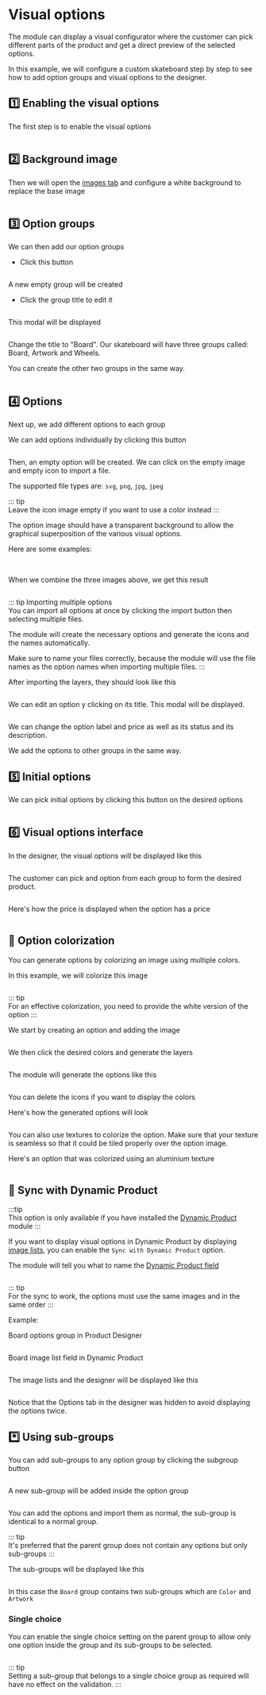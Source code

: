 # Visual options

The module can display a visual configurator where the customer can pick different parts of the
product and get a direct preview of the selected options.

In this example, we will configure a custom skateboard step by step to see how to add option groups
and visual options to the designer.

## :one: Enabling the visual options

The first step is to enable the visual options

<img srcset="/productdesigner/images/visual-options-enable.jpg 2x">

## :two: Background image

Then we will open the [images tab](product-config/07-images.md) and configure a white background to
replace the base image

<img srcset="/productdesigner/images/visual-bg.jpg 2x">

## :three: Option groups

We can then add our option groups

- Click this button

<img srcset="/productdesigner/images/visual-add-group.jpg 2x" class="border">

A new empty group will be created

- Click the group title to edit it

<img srcset="/productdesigner/images/new-group.jpg 2x" class="border">

This modal will be displayed

<img srcset="/productdesigner/images/group-visual-edit.jpg 2x" class="border">

Change the title to "Board". Our skateboard will have three groups called: Board, Artwork and
Wheels.

You can create the other two groups in the same way.

<img srcset="/productdesigner/images/visual-groups.jpg 2x">

## :four: Options

Next up, we add different options to each group

We can add options individually by clicking this button

<img srcset="/productdesigner/images/layer-btn.jpg 2x">

Then, an empty option will be created. We can click on the empty image and empty icon to import a
file.

The supported file types are: `svg`, `png`, `jpg`, `jpeg`

::: tip  
Leave the icon image empty if you want to use a color instead
:::

The option image should have a transparent background to allow the graphical superposition of the
various visual options.

Here are some examples:

<img srcset="/productdesigner/images/visual-options/retro.png 2x" class="transparent border">

<img srcset="/productdesigner/images/visual-options/mountains.png 2x" class="transparent border">

<img srcset="/productdesigner/images/visual-options/blue.png 2x" class="transparent border">

When we combine the three images above, we get this result

<img srcset="/productdesigner/images/visual-options/result.png 2x" class="border">

::: tip Importing multiple options  
You can import all options at once by clicking the import button then selecting multiple files.  
<img srcset="/productdesigner/images/visual-options/import-btn.jpg 2x">

The module will create the necessary options and generate the icons and the names automatically.

Make sure to name your files correctly, because the module will use the file names as the option
names when importing multiple files.
:::

After importing the layers, they should look like this

<img srcset="/productdesigner/images/visual-options/options.jpg 2x" class="border">

We can edit an option y clicking on its title. This modal will be displayed.

<img srcset="/productdesigner/images/visual-options/option-modal.jpg 2x" class="border">

We can change the option label and price as well as its status and its description.

We add the options to other groups in the same way.

## :five: Initial options

We can pick initial options by clicking this button on the desired options

<img srcset="/productdesigner/images/visual-options/initial-options.jpg 2x">

## :six: Visual options interface

In the designer, the visual options will be displayed like this

<img srcset="/productdesigner/images/visual-options/visual-options-display.jpg 2x">

The customer can pick and option from each group to form the desired product.

<img srcset="/productdesigner/images/visual-options/visual-options-display-2.jpg 2x">

Here's how the price is displayed when the option has a price

<img srcset="/productdesigner/images/visual-options/option-price.jpg 2x" class="border">

## :art: Option colorization

You can generate options by colorizing an image using multiple colors.

In this example, we will colorize this image

<img srcset="/productdesigner/images/visual-options/dial.png 2x" class="border">

::: tip  
For an effective colorization, you need to provide the white version of the option
:::

We start by creating an option and adding the image

<img srcset="/productdesigner/images/visual-options/colorize-btn.jpg 2x" class="border">

We then click the desired colors and generate the layers

<img srcset="/productdesigner/images/visual-options/colors.jpg 2x" class="padding border">

The module will generate the options like this

<img srcset="/productdesigner/images/visual-options/generated.jpg 2x">

You can delete the icons if you want to display the colors

Here's how the generated options will look

<img srcset="/productdesigner/images/visual-options/dials.jpg 2x">

You can also use textures to colorize the option. Make sure that your texture is seamless so that it
could be tiled properly over the option image.

Here's an option that was colorized using an aluminium texture

<img srcset="/productdesigner/images/visual-options/alu.jpg 2x" class="border">

## :arrows_counterclockwise: Sync with Dynamic Product

:::tip  
This option is only available if you have installed the [Dynamic Product](/dynamicproduct/) module
:::

If you want to display visual options in Dynamic Product by
displaying [image lists](/dynamicproduct/product-config/07-fields.md#image-list), you can enable
the `Sync with Dynamic Product` option.

The module will tell you what to name
the [Dynamic Product field](/dynamicproduct/product-config/07-fields.md)

<img srcset="/productdesigner/images/sync-option.jpg 2x" class="border padding">

::: tip  
For the sync to work, the options must use the same images and in the same order
:::

Example:

Board options group in Product Designer

<img srcset="/productdesigner/images/board-options-designer.jpg 2x" class="border">

Board image list field in Dynamic Product

<img srcset="/productdesigner/images/border-image-list.jpg 2x" class="border">

The image lists and the designer will be displayed like this

<img srcset="/productdesigner/images/sync-result.jpg 2x">

Notice that the Options tab in the designer was hidden to avoid displaying the options twice.

## :asterisk: Using sub-groups

You can add sub-groups to any option group by clicking the subgroup button

<img srcset="/productdesigner/images/add-subgroup.jpg 2x">

A new sub-group will be added inside the option group

<img srcset="/productdesigner/images/new-subgroup.jpg 2x">

You can add the options and import them as normal, the sub-group is identical to a normal group.

::: tip  
It's preferred that the parent group does not contain any options but only sub-groups
:::

The sub-groups will be displayed like this

<img srcset="/productdesigner/images/subgroups-display.jpg 2x">

In this case the `Board` group contains two sub-groups which are `Color` and `Artwork`

### Single choice

You can enable the single choice setting on the parent group to allow only one option inside the
group and its sub-groups to be selected.

<img srcset="/productdesigner/images/single-choice.png 2x" class="border">

::: tip  
Setting a sub-group that belongs to a single choice group as required will have no effect on the
validation.
:::
